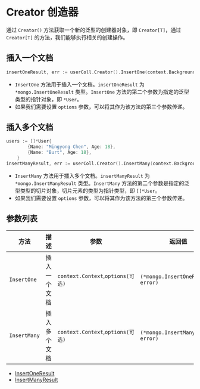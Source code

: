# Creator 创造器
通过 `Creator()` 方法获取一个新的泛型的创建器对象，即 `Creator[T]`，通过 `Creator[T]` 的方法，我们能够执行相关的创建操作。
## 插入一个文档
```go
insertOneResult, err := userColl.Creator().InsertOne(context.Background(), &User{Name: "Mingyong Chen", Age: 18})
```
- `InsertOne` 方法用于插入一个文档。`insertOneResult` 为 `*mongo.InsertOneResult` 类型。`InsertOne` 方法的第二个参数为指定的泛型类型的指针对象，即 `*User`。
- 如果我们需要设置 `options` 参数，可以将其作为该方法的第三个参数传递。

## 插入多个文档
```go
users := []*User{
		{Name: "Mingyong Chen", Age: 18},
		{Name: "Burt", Age: 18},
	}
insertManyResult, err := userColl.Creator().InsertMany(context.Background(), users)
```
- `InsertMany` 方法用于插入多个文档。`insertManyResult` 为 `*mongo.InsertManyResult` 类型。`InsertMany` 方法的第二个参数是指定的泛型类型的切片对象，切片元素的类型为指针类型，即 `[]*User`。
- 如果我们需要设置 `options` 参数，可以将其作为该方法的第三个参数传递。

## 参数列表

| 方法         | 描述               | 参数                              | 返回值 |
| ------------ | ------------------ | --------------------------------- | ------ |
| `InsertOne`  | 插入一个文档       | `context.Context`,`options(可选)` | `(*mongo.InsertOneResult, error)`   |
| `InsertMany` | 插入多个文档       | `context.Context`,`options(可选)` | `(*mongo.InsertManyResult, error)`   |

- [InsertOneResult](https://pkg.go.dev/go.mongodb.org/mongo-driver/v2/mongo#InsertOneResult)
- [InsertManyResult](https://pkg.go.dev/go.mongodb.org/mongo-driver/v2/mongo#InsertManyResult)
